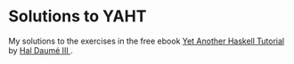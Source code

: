 Solutions to YAHT
===

My solutions to the exercises in the free ebook [Yet Another Haskell Tutorial](http://www.umiacs.umd.edu/~hal/docs/daume02yaht.pdf) by [Hal Daumé III](http://www.umiacs.umd.edu/~hal/).